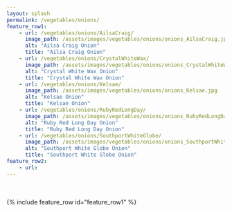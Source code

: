 ```yaml
---
layout: splash
permalink: /vegetables/onions/
feature_row1: 
    - url: /vegetables/onions/AilsaCraig/
      image_path: /assets/images/vegetables/onions/onions_AilsaCraig.jpg
      alt: "Ailsa Craig Onion"
      title: "Ailsa Craig Onion"
    - url: /vegetables/onions/CrystalWhiteWax/
      image_path: /assets/images/vegetables/onions/onions_CrystalWhiteWax.jpg
      alt: "Crystal White Wax Onion"
      title: "Crystal White Wax Onion"
    - url: /vegetables/onions/Kelsae/
      image_path: /assets/images/vegetables/onions/onions_Kelsae.jpg
      alt: "Kelsae Onion"
      title: "Kelsae Onion"
    - url: /vegetables/onions/RubyRedLongDay/
      image_path: /assets/images/vegetables/onions/onions_RubyRedLongDay.jpg
      alt: "Ruby Red Long Day Onion"
      title: "Ruby Red Long Day Onion"
    - url: /vegetables/onions/SouthportWhiteGlobe/
      image_path: /assets/images/vegetables/onions/onions_SouthportWhiteGlobe.jpg
      alt: "Southport White Globe Onion"
      title: "Southport White Globe Onion"
feature_row2:
    - url:
---
```

<br/>
<br/>
{% include feature_row id="feature_row1" %}